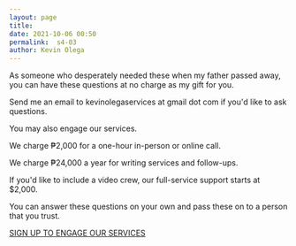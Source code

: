 ```yaml
--- 
layout: page
title: 
date: 2021-10-06 00:50
permalink:  s4-03
author: Kevin Olega 
--- 
```

As someone who desperately needed these when my father passed away, you can have these questions at no charge as my gift for you.

Send me an email to kevinolegaservices at gmail dot com if you'd like to ask questions.

You may also engage our services. 

We charge ₱2,000 for a one-hour in-person or online call.

We charge ₱24,000 a year for writing services and follow-ups. 

If you'd like to include a video crew, our full-service support starts at $2,000.

You can answer these questions on your own and pass these on to a person that you trust.

<a href="https://forms.gle/Ko4ihuaCR7G4uoPHA" class="button focus">SIGN UP TO ENGAGE OUR SERVICES</a>
